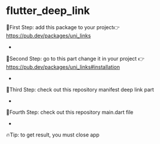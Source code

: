 # flutter_deep_link


📍First Step:
add this package to your project👉https://pub.dev/packages/uni_links

-
📍Second Step:
go to this part change it in your project 👉https://pub.dev/packages/uni_links#installation

-
📍Third Step:
check out this repository manifest deep link part

-
📍Fourth Step:
check out this repository main.dart file

-
🔥Tip:
to get result, you must close app
